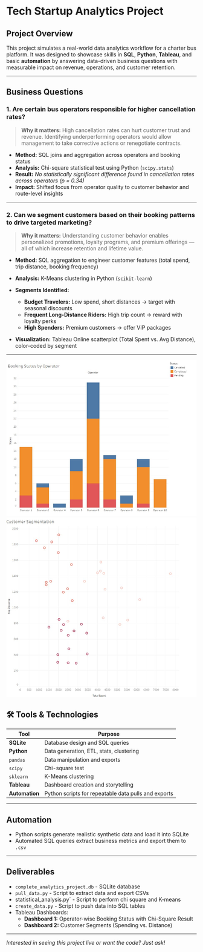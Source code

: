 # Tech Startup Analytics Project

## Project Overview

This project simulates a real-world data analytics workflow for a charter bus platform. It was designed to showcase skills in **SQL**, **Python**, **Tableau**, and basic **automation** by answering data-driven business questions with measurable impact on revenue, operations, and customer retention.

---

## Business Questions

### 1. Are certain bus operators responsible for higher cancellation rates?

> **Why it matters:** High cancellation rates can hurt customer trust and revenue. Identifying underperforming operators would allow management to take corrective actions or renegotiate contracts.

- **Method:** SQL joins and aggregation across operators and booking status  
- **Analysis:** Chi-square statistical test using Python (`scipy.stats`)  
- **Result:** *No statistically significant difference found in cancellation rates across operators (p = 0.34)*  
- **Impact:** Shifted focus from operator quality to customer behavior and route-level insights

---

### 2. Can we segment customers based on their booking patterns to drive targeted marketing?

> **Why it matters:** Understanding customer behavior enables personalized promotions, loyalty programs, and premium offerings — all of which increase retention and lifetime value.

- **Method:** SQL aggregation to engineer customer features (total spend, trip distance, booking frequency)  
- **Analysis:** K-Means clustering in Python (`scikit-learn`)  
- **Segments Identified:**
  - **Budget Travelers:** Low spend, short distances → target with seasonal discounts
  - **Frequent Long-Distance Riders:** High trip count → reward with loyalty perks
  - **High Spenders:** Premium customers → offer VIP packages

- **Visualization:** Tableau Online scatterplot (Total Spent vs. Avg Distance), color-coded by segment

---
![](https://github.com/andyg-dev/data-analysis-projects/blob/main/sql_python_tableau/booking_status_by_operators.jpg)
![](https://github.com/andyg-dev/data-analysis-projects/blob/main/sql_python_tableau/customer_segment.jpg)

## 🛠️ Tools & Technologies

| Tool      | Purpose                              |
|-----------|---------------------------------------|
| **SQLite**| Database design and SQL queries       |
| **Python**| Data generation, ETL, stats, clustering|
| `pandas`  | Data manipulation and exports         |
| `scipy`   | Chi-square test                       |
| `sklearn` | K-Means clustering                    |
| **Tableau**| Dashboard creation and storytelling  |
| **Automation** | Python scripts for repeatable data pulls and exports |

---

## Automation

- Python scripts generate realistic synthetic data and load it into SQLite
- Automated SQL queries extract business metrics and export them to `.csv`

---

## Deliverables

- `complete_analytics_project.db` - SQLite database
- `pull_data.py` - Script to extract data and export CSVs
- statistical_analysis.py` - Script to perform chi square and K-means
- `create_data.py` - Script to push data into SQL tables
- Tableau Dashboards:
  - **Dashboard 1:** Operator-wise Booking Status with Chi-Square Result
  - **Dashboard 2:** Customer Segments (Spending vs. Distance)

---

*Interested in seeing this project live or want the code? Just ask!*
